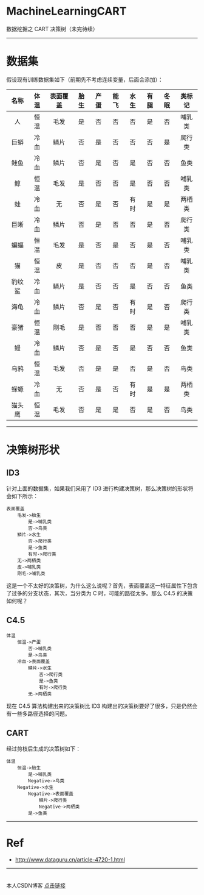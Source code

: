 # MachineLearningCART
数据挖掘之 CART 决策树（未完待续）

----------------------------------------------

# 数据集
假设现有训练数据集如下（前期先不考虑连续变量，后面会添加）：

|  名称  |   体温   |  表面覆盖  |   胎生   |   产蛋   |  能飞  |  水生  |  有腿  |  冬眠  |  类标记  |
| :----: | :------: | :--------: | :------: | :------: | :----: | :----: | :----: | :----: | :------: |
| 人     | 恒温     | 毛发       |  是      |  否      | 否     | 否     | 是     | 否     | 哺乳类   |
| 巨蟒   | 冷血     | 鳞片       |  否      |  是      | 否     | 否     | 否     | 是     | 爬行类   |
| 鲑鱼   | 冷血     | 鳞片       |  否      |  是      | 否     | 是     | 否     | 否     | 鱼类     |
| 鲸     | 恒温     | 毛发       |  是      |  否      | 否     | 是     | 否     | 否     | 哺乳类   |
| 蛙     | 冷血     | 无         |  否      |  是      | 否     | 有时   | 是     | 是     | 两栖类   |
| 巨晰   | 冷血     | 鳞片       |  否      |  是      | 否     | 否     | 是     | 否     | 爬行类   |
| 蝙蝠   | 恒温     | 毛发       |  是      |  否      | 是     | 否     | 是     | 否     | 哺乳类   |
| 猫     | 恒温     | 皮         |  是      |  否      | 否     | 否     | 是     | 否     | 哺乳类   |
| 豹纹鲨 | 冷血     | 鳞片       |  是      |  否      | 否     | 是     | 否     | 否     | 鱼类     |
| 海龟   | 冷血     | 鳞片       |  否      |  是      | 否     | 有时   | 是     | 否     | 爬行类   |
| 豪猪   | 恒温     | 刚毛       |  是      |  否      | 否     | 否     | 是     | 是     | 哺乳类   |
| 鳗     | 冷血     | 鳞片       |  否      |  是      | 否     | 是     | 否     | 否     | 鱼类     |
| 乌鸦   | 恒温     | 毛发       |  否      |  是      | 是     | 否     | 是     | 否     | 鸟类     |
| 蝾螈   | 冷血     | 无         |  否      |  是      | 否     | 有时   | 是     | 是     | 两栖类   |
| 猫头鹰 | 恒温     | 毛发       |  否      |  是      | 是     | 否     | 是     | 否     | 鸟类     |

------------------------------------------------------------

# 决策树形状
## ID3
针对上面的数据集，如果我们采用了 ID3 进行构建决策树，那么决策树的形状将会如下所示：
```text
表面覆盖
    毛发->胎生
        是->哺乳类
        否->鸟类
    鳞片->水生
        否->爬行类
        是->鱼类
        有时->爬行类
    无->两栖类
    皮->哺乳类
    刚毛->哺乳类
```
这是一个不太好的决策树，为什么这么说呢？首先，表面覆盖这一特征属性下包含了过多的分支状态，其次，当分类为 C 时，可能的路径太多。那么 C4.5 的决策如何呢？

## C4.5
```text
体温
    恒温->产蛋
        否->哺乳类
        是->鸟类
    冷血->表面覆盖
        鳞片->水生
            否->爬行类
            是->鱼类
            有时->爬行类
        无->两栖类
```
现在 C4.5 算法构建出来的决策树比 ID3 构建出的决策树要好了很多，只是仍然会有一些多路径选择的问题。

## CART
经过剪枝后生成的决策树如下：
```text
体温
    恒温->胎生
        是->哺乳类
        Negative->鸟类
    Negative->水生
        Negative->表面覆盖
            鳞片->爬行类
            Negative->两栖类
        是->鱼类
```

------------------------------------------------------------

# Ref
-   http://www.dataguru.cn/article-4720-1.html

------------------------------------------------------------

　　　　　　　　　　　　　　　　　　　　　　　　　　　　　　　　　　　　　　本人CSDN博客 [点击链接](http://blog.csdn.net/lemon_tree12138)